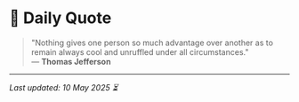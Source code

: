 # 📜 Daily Quote

> "Nothing gives one person so much advantage over another as to remain always cool and unruffled under all circumstances."  
> — **Thomas Jefferson**

---

_Last updated: 10 May 2025 ⏳_
